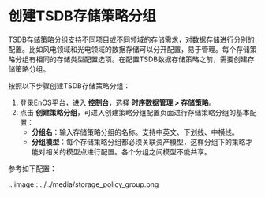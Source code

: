 # 创建TSDB存储策略分组

TSDB存储策略分组支持不同项目或不同领域的存储需求，对数据存储进行分别的配置。比如风电领域和光电领域的数据存储可以分开配置，易于管理。每个存储策略分组有相同的存储类型配置选项。在配置TSDB数据存储策略之前，需要创建存储策略分组。

按照以下步骤创建TSDB存储策略分组：

1. 登录EnOS平台，进入 **控制台**，选择 **时序数据管理 > 存储策略**。
2. 点击 **创建策略分组**，可进入创建策略分组配置页面进行存储策略分组的基本配置：
   - **分组名**：输入存储策略分组的名称。支持中英文、下划线、中横线。
   - **分组模型**：每个存储策略分组都必须关联资产模型，这样分组下的策略才能对相关的模型点进行配置。各个分组之间模型不能共享。

参考如下配置：

.. image:: ../../media/storage_policy_group.png

<!--end-->
